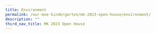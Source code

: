```yaml
---
title: Environment
permalink: /our-moe-kindergarten/mk-2023-open-house/environment/
description: ""
third_nav_title: MK 2023 Open House
---
```

